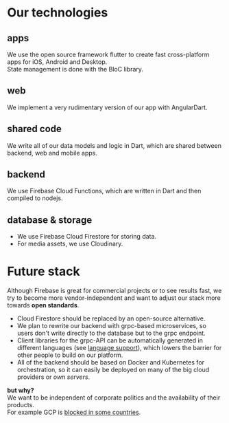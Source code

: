 # Our technologies

## apps
We use the open source framework flutter to create fast cross-platform apps for iOS, Android and Desktop.  
State management is done with the BloC library.

## web
We implement a very rudimentary version of our app with AngularDart.

## shared code
We write all of our data models and logic in Dart, which are shared between backend, web and mobile apps.

## backend
We use Firebase Cloud Functions, which are written in Dart and then compiled to nodejs.

## database & storage
- We use Firebase Cloud Firestore for storing data.
- For media assets, we use Cloudinary.

# Future stack
Although Firebase is great for commercial projects or to see results fast, we try to become more vendor-independent and want to adjust our stack more towards **open standards**.  

- Cloud Firestore should be replaced by an open-source alternative.
- We plan to rewrite our backend with grpc-based microservices, so users don't write directly to the database but to the grpc endpoint.
- Client libraries for the grpc-API can be automatically generated in different languages (see [language support](https://en.wikipedia.org/wiki/Protocol_Buffers#Language_support)), which lowers the barrier for other people to build on our platform.
- All of the backend should be based on Docker and Kubernetes for orchestration, so it can easily be deployed on many of the big cloud providers or *own servers*.

**but why?**  
We want to be independent of corporate politics and the availability of their products.  
For example GCP is [blocked in some countries](https://support.google.com/a/answer/2891389?hl=en#:~:text=G%20Suite%20is%20available%20in,Korea%2C%20Sudan%2C%20and%20Syria.).
